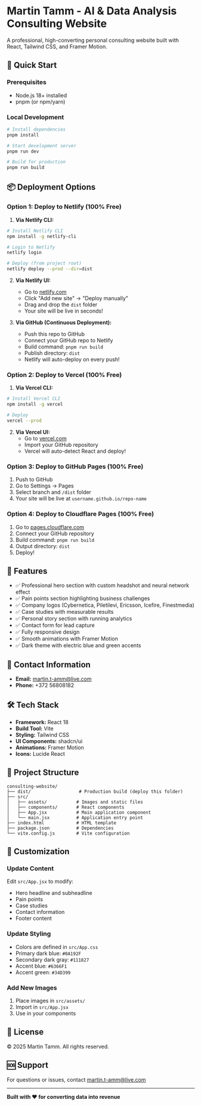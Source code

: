 # Martin Tamm - AI & Data Analysis Consulting Website

A professional, high-converting personal consulting website built with React, Tailwind CSS, and Framer Motion.

## 🚀 Quick Start

### Prerequisites
- Node.js 18+ installed
- pnpm (or npm/yarn)

### Local Development
```bash
# Install dependencies
pnpm install

# Start development server
pnpm run dev

# Build for production
pnpm run build
```

## 📦 Deployment Options

### Option 1: Deploy to Netlify (100% Free)

1. **Via Netlify CLI:**
```bash
# Install Netlify CLI
npm install -g netlify-cli

# Login to Netlify
netlify login

# Deploy (from project root)
netlify deploy --prod --dir=dist
```

2. **Via Netlify UI:**
   - Go to [netlify.com](https://netlify.com)
   - Click "Add new site" → "Deploy manually"
   - Drag and drop the `dist` folder
   - Your site will be live in seconds!

3. **Via GitHub (Continuous Deployment):**
   - Push this repo to GitHub
   - Connect your GitHub repo to Netlify
   - Build command: `pnpm run build`
   - Publish directory: `dist`
   - Netlify will auto-deploy on every push!

### Option 2: Deploy to Vercel (100% Free)

1. **Via Vercel CLI:**
```bash
# Install Vercel CLI
npm install -g vercel

# Deploy
vercel --prod
```

2. **Via Vercel UI:**
   - Go to [vercel.com](https://vercel.com)
   - Import your GitHub repository
   - Vercel will auto-detect React and deploy!

### Option 3: Deploy to GitHub Pages (100% Free)

1. Push to GitHub
2. Go to Settings → Pages
3. Select branch and `/dist` folder
4. Your site will be live at `username.github.io/repo-name`

### Option 4: Deploy to Cloudflare Pages (100% Free)

1. Go to [pages.cloudflare.com](https://pages.cloudflare.com)
2. Connect your GitHub repository
3. Build command: `pnpm run build`
4. Output directory: `dist`
5. Deploy!

## 🎨 Features

- ✅ Professional hero section with custom headshot and neural network effect
- ✅ Pain points section highlighting business challenges
- ✅ Company logos (Cybernetica, Piletilevi, Ericsson, Icefire, Finestmedia)
- ✅ Case studies with measurable results
- ✅ Personal story section with running analytics
- ✅ Contact form for lead capture
- ✅ Fully responsive design
- ✅ Smooth animations with Framer Motion
- ✅ Dark theme with electric blue and green accents

## 📧 Contact Information

- **Email:** martin.t-amm@live.com
- **Phone:** +372 56808182

## 🛠️ Tech Stack

- **Framework:** React 18
- **Build Tool:** Vite
- **Styling:** Tailwind CSS
- **UI Components:** shadcn/ui
- **Animations:** Framer Motion
- **Icons:** Lucide React

## 📁 Project Structure

```
consulting-website/
├── dist/                  # Production build (deploy this folder)
├── src/
│   ├── assets/           # Images and static files
│   ├── components/       # React components
│   ├── App.jsx           # Main application component
│   └── main.jsx          # Application entry point
├── index.html            # HTML template
├── package.json          # Dependencies
└── vite.config.js        # Vite configuration
```

## 🔧 Customization

### Update Content
Edit `src/App.jsx` to modify:
- Hero headline and subheadline
- Pain points
- Case studies
- Contact information
- Footer content

### Update Styling
- Colors are defined in `src/App.css`
- Primary dark blue: `#0A192F`
- Secondary dark gray: `#111827`
- Accent blue: `#6366F1`
- Accent green: `#34D399`

### Add New Images
1. Place images in `src/assets/`
2. Import in `src/App.jsx`
3. Use in your components

## 📝 License

© 2025 Martin Tamm. All rights reserved.

## 🆘 Support

For questions or issues, contact martin.t-amm@live.com

---

**Built with ❤️ for converting data into revenue**
